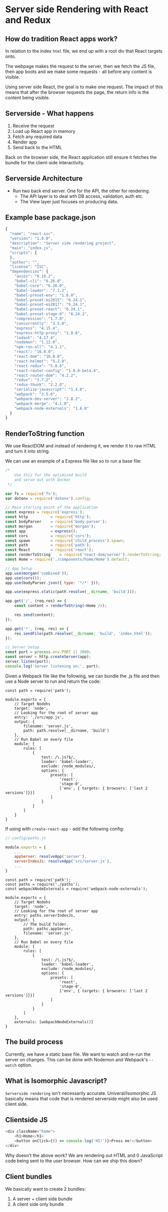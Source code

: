 # Server side Rendering with React and Redux

## How do tradition React apps work?

In relation to the index `html` file, we end up with a root div that React targets onto.

The webpage makes the request to the server, then we fetch the JS file, then app boots and we make some requests - all before any content is visible.

Using server side React, the goal is to make one request. The impact of this means that after the browser requests the page, the return info is the content being visible.

## Serverside - What happens

1. Receive the request
2. Load up React app in memory
3. Fetch any required data
4. Render app
5. Send back to the HTML

Back on the browser side, the React application still ensure it fetches the bundle for the client-side interactivity.

## Serverside Architecture

- Run two back end server. One for the API, the other for rendering.
	- The API layer is to deal wth DB access, validation, auth etc.
	- The View layer just focuses on producing data.

## Example base package.json

```javascript
{
  "name": "react-ssr",
  "version": "1.0.0",
  "description": "Server side rendering project",
  "main": "index.js",
  "scripts": {
  },
  "author": "",
  "license": "ISC",
  "dependencies": {
    "axios": "0.16.2",
    "babel-cli": "6.26.0",
    "babel-core": "6.26.0",
    "babel-loader": "7.1.2",
    "babel-preset-env": "1.6.0",
    "babel-preset-es2015": "6.24.1",
    "babel-preset-es2017": "6.24.1",
    "babel-preset-react": "6.24.1",
    "babel-preset-stage-0": "6.24.1",
    "compression": "1.7.0",
    "concurrently": "3.5.0",
    "express": "4.15.4",
    "express-http-proxy": "1.0.6",
    "lodash": "4.17.4",
    "nodemon": "1.12.0",
    "npm-run-all": "4.1.1",
    "react": "16.0.0",
    "react-dom": "16.0.0",
    "react-helmet": "5.2.0",
    "react-redux": "5.0.6",
    "react-router-config": "1.0.0-beta.4",
    "react-router-dom": "4.2.2",
    "redux": "3.7.2",
    "redux-thunk": "2.2.0",
    "serialize-javascript": "1.4.0",
    "webpack": "3.5.6",
    "webpack-dev-server": "2.8.2",
    "webpack-merge": "4.1.0",
    "webpack-node-externals": "1.6.0"
  }
}

```

## RenderToString function

We use ReactDOM and instead of rendering it, we render it to raw HTML and turn it into string.

We can use an example of a Express file like so to run a base file:

```javascript
/*
	Use this for the optimized build
	and serve out with Docker
 */

var fs = require('fs');
var dotenv = require('dotenv').config;

// Main starting point of the application
const express = require('express');
const http 			= require('http');
const bodyParser 	= require('body-parser');
const morgan 		= require('morgan');
const app 			= express();
const cors 			= require('cors');
const spawn 		= require('child_process').spawn;
const path 			= require('path');
const React 		= require('react');
const renderToString 	= require('react-dom/server').renderToString;
const Home = require('./components/home/Home').default;

// App Setup
app.use(morgan('combined'));
app.use(cors());
app.use(bodyParser.json({ type: '*/*' }));

app.use(express.static(path.resolve(__dirname, 'build')));

app.get('/', (req,res) => {
	const content = renderToString(<Home />);

	res.send(content);
});

app.get('*', (req, res) => {
	res.sendFile(path.resolve(__dirname, 'build', 'index.html'));
});

// Server Setup
const port = process.env.PORT || 3000;
const server = http.createServer(app);
server.listen(port);
console.log('Server listening on:', port);
```

Given a Webpack file like the following, we can bundle the .js file and then use a Node server to run and return the code:

```
const path = require('path');

module.exports = {
	// Target Nodehs
	target: 'node',
	// Looking for the root of server app
	entry: './src/app.js',
	output: {
		filename: 'server.js',
		path: path.resolve(__dirname, 'build')
	},
	// Run Babel on every file
	module: {
		rules: [
			{
				test: /\.js?$/,
				loader: 'babel-loader',
				exclude: /node_modules/,
				options: {
					presets: [
						'react',
						'stage-0',
						['env', { targets: { browsers: ['last 2 versions']}}]
					]
				}
			}
		]
	}
}
```

If using with `create-react-app` - add the following config:

```javascript
// config/paths.js

module.exports = {
	...
	appServer: resolveApp('server'),
  	serverIndexJs: resolveApp('src/server.js'),
 	...
}
```

```
const path = require('path');
const paths = require('./paths');
const webpackNodeExternals = require('webpack-node-externals');

module.exports = {
	// Target Nodehs
	target: 'node',
	// Looking for the root of server app
	entry: paths.serverIndexJs,
	output: {
	    // The build folder.
	    path: paths.appServer,
	    filename: 'server.js'
	},
	// Run Babel on every file
	module: {
		rules: [
			{
				test: /\.js?$/,
				loader: 'babel-loader',
				exclude: /node_modules/,
				options: {
					presets: [
						'react',
						'stage-0',
						['env', { targets: { browsers: ['last 2 versions']}}]
					]
				}
			}
		]
	},
	externals: [webpackNodeExternals()]
}
```

## The build process

Currently, we have a static base file. We want to watch and re-run the server on changes. This can be done with Nodemon and Webpack's `--watch` option.

## What is Isomorphic Javascript?

`Serverside rendering` isn't necessarily accurate. Univeral/Isomorphic JS basically means that code that is rendered serverside might also be used client side.


## Clientside JS

```javascript
<div className="home">
	<h1>Home</h1>
	<button onClick={() => console.log('HI!')}>Press me!</button>
</div>
```

Why doesn't the above work? We are rendering out HTML and 0 JavaScript code being sent to the user browser. How can we ship this down?


## Client bundles

We basically want to create 2 bundles:

1. A server + client side bundle
2. A client side only bundle


